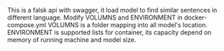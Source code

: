 This is a falsk api with swagger, it load model to find similar sentences in different language.
Modify VOLUMNS and ENVIRONMENT in docker-compose.yml
	VOLUMNS is a folder mapping into all model's location.
	ENVIRONMENT is supported lists for container, its capacity depend on memory of running machine and model size.